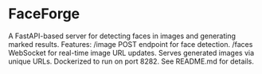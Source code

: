 # FaceForge
A FastAPI-based server for detecting faces in images and generating marked results. Features:      /image POST endpoint for face detection.     /faces WebSocket for real-time image URL updates.     Serves generated images via unique URLs.     Dockerized to run on port 8282. See README.md for details.
